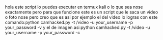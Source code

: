 hola este script lo puedes executar en termux kali o lo que sea nose exactamente pero para que funcione este es un script que le saca un video o foto nose pero creo que es asi
por ejemplo el del video lo logras con este comando:python camhacked.py -t <ip>/video -u your_username -p your_password -v
y el de imagen asi:python camhacked.py -t <ip>/video -u your_username -p your_password -c
